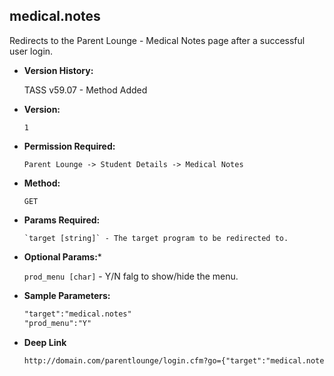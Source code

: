 **medical.notes**
----
  Redirects to the Parent Lounge - Medical Notes page after a successful user login.

* **Version History:**

    TASS v59.07 - Method Added

* **Version:**

  	`1`

* **Permission Required:**

  	`Parent Lounge -> Student Details -> Medical Notes`

* **Method:**

  	`GET`
  
*  **Params Required:**

	   `target [string]` - The target program to be redirected to.

*  **Optional Params:***

    `prod_menu [char]` - Y/N falg to show/hide the menu.
    
* **Sample Parameters:**

	```HTML
	"target":"medical.notes"
	"prod_menu":"Y"
	```

* **Deep Link**

	```HTML
	http://domain.com/parentlounge/login.cfm?go={"target":"medical.notes","prod_menu":"Y"}
	```
